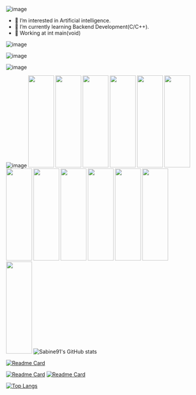 ![image](https://user-images.githubusercontent.com/96158726/152914620-223c5fa5-6d75-45d1-9b64-35a6b9e83171.png)

- 👀 I’m interested in Artificial intelligence.
- 🌱 I’m currently learning Backend Development(C/C++).
- 🏬 Working at int main(void)

![image](https://user-images.githubusercontent.com/96158726/152921175-067b5936-08fc-4ba5-be67-7c8c167a1227.png)

![image](https://user-images.githubusercontent.com/96158726/152920469-d00b916f-60e6-46a1-9c60-bda4858599e8.png)

![image](https://user-images.githubusercontent.com/96158726/152920654-51b3e178-ee3e-490f-894b-b795268ee234.png)

![image](https://user-images.githubusercontent.com/96158726/152921674-167da391-ac5a-42b8-892c-b45edbc7f434.png)
<img src="https://cdn.jsdelivr.net/gh/devicons/devicon/icons/bash/bash-original.svg" width="70" height="250" />
<img src="https://cdn.jsdelivr.net/gh/devicons/devicon/icons/gcc/gcc-original.svg" width="70" height="250"/>
<img src="https://cdn.jsdelivr.net/gh/devicons/devicon/icons/git/git-original.svg" width="70" height="250"/>
<img src="https://cdn.jsdelivr.net/gh/devicons/devicon/icons/linux/linux-original.svg" width="70" height="250" />
<img src="https://cdn.jsdelivr.net/gh/devicons/devicon/icons/markdown/markdown-original.svg" width="70" height="250" />
<img src="https://cdn.jsdelivr.net/gh/devicons/devicon/icons/vscode/vscode-original.svg" width="70" height="250" />
<img src="https://cdn.jsdelivr.net/gh/devicons/devicon/icons/vim/vim-original.svg" width="70" height="250" />
<img src="https://cdn.jsdelivr.net/gh/devicons/devicon/icons/c/c-original.svg" width="70" height="250" />
<img src="https://cdn.jsdelivr.net/gh/devicons/devicon/icons/cplusplus/cplusplus-original.svg" width="70" height="250"/>
<img src="https://cdn.jsdelivr.net/gh/devicons/devicon/icons/python/python-original.svg" width="70" height="250" />
<img src="https://cdn.jsdelivr.net/gh/devicons/devicon/icons/google/google-original.svg" width="70" height="250"/>
<img src="https://cdn.jsdelivr.net/gh/devicons/devicon/icons/figma/figma-original.svg" width="70" height="250" />
<img src="https://cdn.jsdelivr.net/gh/devicons/devicon/icons/canva/canva-original.svg" width="70" height="250" />
![Sabine91's GitHub stats](https://github-readme-stats.vercel.app/api?username=Sabine91&show_icons=true&theme=moltack) 

[![Readme Card](https://github-readme-stats.vercel.app/api/pin/?username=Sabine91&repo=Login_Interface&show_owner=true&include_all_commits=true&theme=moltack)](https://github.com/anuraghazra/github-readme-stats)

[![Readme Card](https://github-readme-stats.vercel.app/api/pin/?username=Sabine91&repo=Pseudo_blockchain&show_owner=true&include_all_commits=true&theme=moltack)](https://github.com/anuraghazra/github-readme-stats)
[![Readme Card](https://github-readme-stats.vercel.app/api/pin/?username=Sabine91&repo=Sabine91&show_owner=true&include_all_commits=true&theme=moltack)](https://github.com/anuraghazra/github-readme-stats)

[![Top Langs](https://github-readme-stats.vercel.app/api/top-langs/?username=Sabine91&theme=moltack)](https://github.com/anuraghazra/github-readme-stats)
